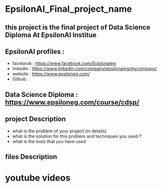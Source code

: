 # EpsilonAI_Final_project_name
## this project is the final project of Data Science Diploma At EpsilonAI Institue
## EpsilonAI profiles :
- facebook : https://www.facebook.com/Epsilonaieg
- linkedin : https://www.linkedin.com/company/epsilonaieg/mycompany/
- website :  https://www.epsiloneg.com/
- Github : 

## Data Science Diploma : https://www.epsiloneg.com/course/cdsp/

## project Description 
- what is the problem of your project (in details)
- what is the solution for this problem and techniques you used ?
- what is the tools that you have used 


## files Description


# youtube videos


